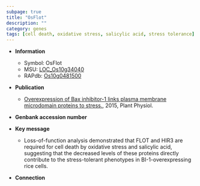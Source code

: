 ```yaml
---
subpage: true
title: "OsFlot"
description: ""
category: genes
tags: [cell death, oxidative stress, salicylic acid, stress tolerance]
---
```


* **Information**  
    + Symbol: OsFlot  
    + MSU: [LOC_Os10g34040](http://rice.plantbiology.msu.edu/cgi-bin/ORF_infopage.cgi?orf=LOC_Os10g34040)  
    + RAPdb: [Os10g0481500](http://rapdb.dna.affrc.go.jp/viewer/gbrowse_details/irgsp1?name=Os10g0481500)  

* **Publication**  
    + [Overexpression of Bax inhibitor-1 links plasma membrane microdomain proteins to stress.](http://www.ncbi.nlm.nih.gov/pubmed?term=Overexpression+of+Bax+inhibitor-1+links+plasma+membrane+microdomain+proteins+to+stress.%5BTitle%5D), 2015, Plant Physiol.

* **Genbank accession number**  

* **Key message**  
    + Loss-of-function analysis demonstrated that FLOT and HIR3 are required for cell death by oxidative stress and salicylic acid, suggesting that the decreased levels of these proteins directly contribute to the stress-tolerant phenotypes in BI-1-overexpressing rice cells.

* **Connection**  



